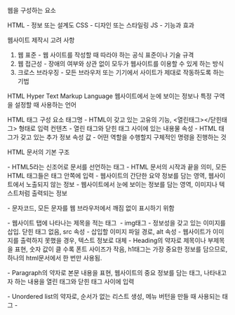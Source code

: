 웹을 구성하는 요소

HTML - 정보 또는 설계도
CSS  - 디자인 또는 스타일링
JS   - 기능과 효과

웹사이트 제작시 고려 사항
1. 웹 표준   - 웹 사이트를 작성할 때 따라야 하는 공식 표준이나 기술 규격
2. 웹 접근성 - 장애의 여부와 상관 없이 모두가 웹사이트를 이용할 수 있게 하는 방식
3. 크로스 브라우징 - 모든 브라우저 또는 기기에서 사이트가 제대로 작동하도록 하는 기법

HTML
Hyper Text Markup Language
웹사이트에서 눈에 보이는 정보나 특정 구역을 설정할 때 사용하는 언어

HTML 태그 구성 요소
태그명 - HTML이 갖고 있는 고유의 기능, <열린태그></닫힌태그> 형태로 입력
컨텐츠 - 열린 태그와 닫힌 태그 사이에 있는 내용물
속성 - HTML 태그가 갖고 있는 추가 정보
속성 값 - 어떤 역할을 수행할지 구체적인 명령을 진행하는 것

HTML 문서의 기본 구조
<!DOCTYPE html> - HTML5라는 신조어로 문서를 선언하는 태그
<html></html> - HTML 문서의 시작과 끝을 의미, 모든 HTML 태그들은 <html>태그 안쪽에 입력
<head></head> - 웹사이트의 간단한 요약 정보를 담는 영역, 웹사이트에서 노출되지 않는 정보
<body></body> - 웹사이트에서 눈에 보이는 정보를 담는 영역, 이미지나 텍스트처럼 출력되는 정보

<meta charset="UTF-8"> - 문자코드, 모든 문자를 웹 브라우저에서 깨짐 없이 표시하기 위함
<title></title> - 웹사이트 탭에 나타나는 제목을 적는 태그
<img src="" alt=""> - img태그 - 정보성을 갖고 있는 이미지를 삽입. 닫힌 태그 없음, src 속성 - 삽입할 이미지 파일 경로, alt 속성 - 웹사이트가 이미지를 출력하지 못했을 경우, 텍스트 정보로 대체
<h></h> - Heading의 약자로 제목이나 부제목을 표현, 숫자 값이 클 수록 폰트 사이즈가 작음, h1태그는 가장 중요한 정보를 담으므로, 하나의 html문서에서 한 번만 사용됨.
<p></p> - Paragraph의 약자로 본문 내용을 표현, 웹사이트의 중요 정보를 담는 태그, 나타내고자 하는 내용을 열린 태그와 닫힌 태그 사이에 입력
<ul></ul> - Unordered list의 약자로, 순서가 없는 리스트 생성, 메뉴 버턴을 만들 때 사용되는 태그
<a></a> - 
